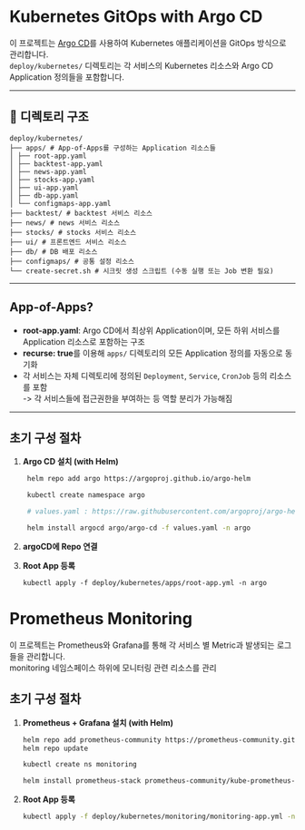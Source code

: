 # Kubernetes GitOps with Argo CD

이 프로젝트는 [Argo CD](https://argo-cd.readthedocs.io/en/stable/)를 사용하여 Kubernetes 애플리케이션을 GitOps 방식으로 관리합니다.  
`deploy/kubernetes/` 디렉토리는 각 서비스의 Kubernetes 리소스와 Argo CD Application 정의들을 포함합니다.

---

## 📂 디렉토리 구조

```
deploy/kubernetes/  
├── apps/ # App-of-Apps를 구성하는 Application 리소스들 
│ ├── root-app.yaml 
│ ├── backtest-app.yaml 
│ ├── news-app.yaml 
│ ├── stocks-app.yaml 
│ ├── ui-app.yaml 
│ ├── db-app.yaml 
│ └── configmaps-app.yaml 
├── backtest/ # backtest 서비스 리소스 
├── news/ # news 서비스 리소스 
├── stocks/ # stocks 서비스 리소스 
├── ui/ # 프론트엔드 서비스 리소스 
├── db/ # DB 배포 리소스 
├── configmaps/ # 공통 설정 리소스 
└── create-secret.sh # 시크릿 생성 스크립트 (수동 실행 또는 Job 변환 필요)
```

---

## App-of-Apps?

- **root-app.yaml**: Argo CD에서 최상위 Application이며, 모든 하위 서비스를 Application 리소스로 포함하는 구조
- **recurse: true**를 이용해 `apps/` 디렉토리의 모든 Application 정의를 자동으로 동기화
- 각 서비스는 자체 디렉토리에 정의된 `Deployment`, `Service`, `CronJob` 등의 리소스를 포함  
-> 각 서비스들에 접근권한을 부여하는 등 역할 분리가 가능해짐 

---

## 초기 구성 절차

1. **Argo CD 설치 (with Helm)**
   ```bash
    helm repo add argo https://argoproj.github.io/argo-helm

    kubectl create namespace argo

    # values.yaml : https://raw.githubusercontent.com/argoproj/argo-helm/main/charts/argo-cd/values.yaml

    helm install argocd argo/argo-cd -f values.yaml -n argo
   ```
2. **argoCD에 Repo 연결**

3. **Root App 등록**
    ```
    kubectl apply -f deploy/kubernetes/apps/root-app.yml -n argo
    ```

# Prometheus Monitoring
이 프로젝트는 Prometheus와 Grafana를 통해 각 서비스 별 Metric과 발생되는 로그들을 관리합니다.  
monitoring 네임스페이스 하위에 모니터링 관련 리소스를 관리  
## 초기 구성 절차
1. **Prometheus + Grafana 설치 (with Helm)**
   ```bash
   helm repo add prometheus-community https://prometheus-community.github.io/helm-charts
   helm repo update

   kubectl create ns monitoring

   helm install prometheus-stack prometheus-community/kube-prometheus-stack -n monitoring
   ```
2. **Root App 등록**
   ```bash
   kubectl apply -f deploy/kubernetes/monitoring/monitoring-app.yml -n monitoring
   ```